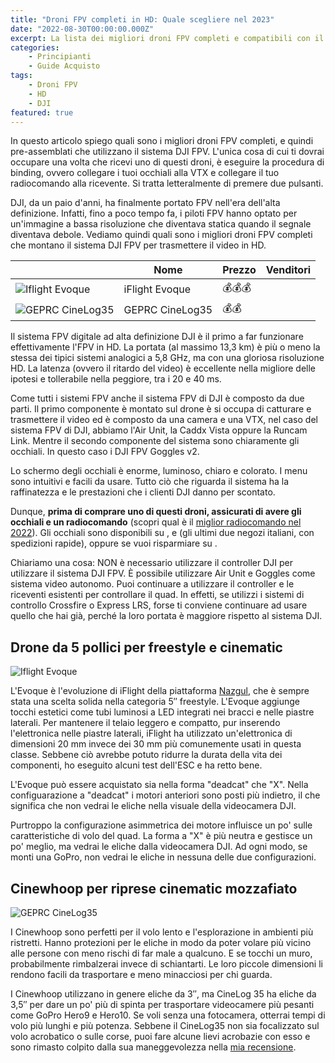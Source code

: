 ```yaml
---
title: "Droni FPV completi in HD: Quale scegliere nel 2023"
date: "2022-08-30T00:00:00.000Z"
excerpt: La lista dei migliori droni FPV completi e compatibili con il sistema DJI FPV. Vediamo i pro e i contro di tutte le migliori alternative nel 2023
categories:
    - Principianti
    - Guide Acquisto 
tags: 
    - Droni FPV
    - HD
    - DJI
featured: true
---
```

<style jsx>{`
    
    td:nth-of-type(1) {
        font-weight: 600;
    }

    #summary-table td:nth-of-type(1){
        width: 25%;
    }
    @media 
    only screen and (max-width: 760px),
    (min-device-width: 768px) and (max-device-width: 1024px)  {
        /*
        Label the data on mobile view
        
        */
        #summary-table td:nth-of-type(1){
            background-color: #fff;
            padding: 0;
            width: 100%;
        }
        #summary-table td:nth-of-type(2):before { content: "Nome" }
        #summary-table td:nth-of-type(3):before { content: "Prezzo" }
        #summary-table td:nth-of-type(4):before { content: "Venditori" }
    }
`}</style>

In questo articolo spiego quali sono i migliori droni FPV completi, e quindi pre-assemblati che utilizzano il sistema DJI FPV. L'unica cosa di cui ti dovrai occupare una volta che ricevi uno di questi droni, è eseguire la procedura di binding, ovvero collegare i tuoi occhiali alla VTX e collegare il tuo radiocomando alla ricevente. Si tratta letteralmente di premere due pulsanti.

DJI, da un paio d'anni, ha finalmente portato FPV nell'era dell'alta definizione. Infatti, fino a poco tempo fa, i piloti FPV hanno optato per un'immagine a bassa risoluzione che diventava statica quando il segnale diventava debole. Vediamo quindi quali sono i migliori droni FPV completi che montano il sistema DJI FPV per trasmettere il video in HD.

<div id="summary-table">


|                                                                              | Nome                                        |Prezzo     | Venditori                                                                                                                                                                                                                                   |
|------------------------------------------------------------------------------|---------------------------------------------|-----------|---------------------------------------------------------------------------------------------------------------------------------------------------------------------------------------------------------------------------------------------|
| ![Iflight Evoque](/assets/droni-fpv-digitali/iflight-evoque.jpg)             | <Link to="#evoque">iFlight Evoque</Link>    |💰💰💰     | <AffiliateLink href="https://www.drone24hours.com/prodotto/nazgul-evoque-f5d-6s-caddx-polar-vista-hd/?D24H=lucapalonca" label="Drone24Hours" /> <br/> <AffiliateLink  href="https://www.banggood.com/custlink/KvGpyj8odN"   label="Banggood" />          |
| ![GEPRC CineLog35](/assets/nuovo-cinelog35/cinelog.jpeg)                     | <Link to="#cinelog">GEPRC CineLog35</Link>  |💰💰       | <AffiliateLink href="https://www.drone24hours.com/product/geprc-cinelog35-hd/?D24H=lucapalonca" label="Drone24Hours  " /><br/> <AffiliateLink  href="https://www.banggood.com/custlink/K3Kcda9oRw"   label="Banggood" />         |


</div>

Il sistema FPV digitale ad alta definizione DJI è il primo a far funzionare effettivamente l'FPV in HD. La portata (al massimo 13,3 km) è più o meno la stessa dei tipici sistemi analogici a 5,8 GHz, ma con una gloriosa risoluzione HD. La latenza (ovvero il ritardo del video) è eccellente nella migliore delle ipotesi e tollerabile nella peggiore, tra i 20 e 40 ms.

Come tutti i sistemi FPV anche il sistema FPV di DJI è composto da due parti. Il primo componente è montato sul drone è si occupa di catturare e trasmettere il video ed è composto da una camera e una VTX, nel caso del sistema FPV di DJI, abbiamo l'Air Unit, la Caddx Vista oppure la Runcam Link. Mentre il secondo componente del sistema sono chiaramente gli occhiali. In questo caso i DJI FPV Goggles v2.

Lo schermo degli occhiali è enorme, luminoso, chiaro e colorato. I menu sono intuitivi e facili da usare. Tutto ciò che riguarda il sistema ha la raffinatezza e le prestazioni che i clienti DJI danno per scontato.

Dunque, **prima di comprare uno di questi droni, assicurati di avere gli occhiali e un radiocomando** (scopri qual è il [miglior radiocomando nel 2022](https://lucafpv.com/migliori-radiocomandi-per-droni-fpv)). Gli occhiali sono disponibili su <AffiliateLink label="Amazon.it" href="https://amzn.to/3e6hU3X"/>, <AffiliateLink label="drone24hours.com" href="https://www.drone24hours.com/prodotto/occhiali-dji-fpv-v2/?D24h=lucapalonca"/> e <AffiliateLink label="rhobbyfpv.it" href="https://www.rhobbyfpv.it/prodotto/dji-fpv-goggles-v2/?ref=iamlucafpv"/> (gli ultimi due negozi italiani, con spedizioni rapide), oppure se vuoi risparmiare su <AffiliateLink label="banggood.com" href="https://it.banggood.com/custlink/DvDWELZ1DG"/>.

Chiariamo una cosa: NON è necessario utilizzare il controller DJI per utilizzare il sistema DJI FPV. È possibile utilizzare Air Unit e Goggles come sistema video autonomo. Puoi continuare a utilizzare il controller e le riceventi esistenti per controllare il quad. In effetti, se utilizzi i sistemi di controllo Crossfire o Express LRS, forse ti conviene continuare ad usare quello che hai già, perché la loro portata è maggiore rispetto al sistema DJI.

<div id="evoque">

## Drone da 5 pollici per freestyle e cinematic

</div>

![Iflight Evoque](/assets/droni-fpv-digitali/iflight-evoque.jpg)

L'Evoque è l'evoluzione di iFlight della piattaforma [Nazgul](https://lucafpv.com/iflight-nazgul5), che è sempre stata una scelta solida nella categoria 5″ freestyle. L'Evoque aggiunge tocchi estetici come tubi luminosi a LED integrati nei bracci e nelle piastre laterali. Per mantenere il telaio leggero e compatto, pur inserendo l'elettronica nelle piastre laterali, iFlight ha utilizzato un'elettronica di dimensioni 20 mm invece dei 30 mm più comunemente usati in questa classe. Sebbene ciò avrebbe potuto ridurre la durata della vita dei componenti, ho eseguito alcuni test dell'ESC e ha retto bene.

L'Evoque può essere acquistato sia nella forma "deadcat" che "X". Nella configuarazione a "deadcat" i motori anteriori sono posti più indietro, il che significa che non vedrai le eliche nella visuale della videocamera DJI. 

Purtroppo la configurazione asimmetrica dei motore influisce un po' sulle caratteristiche di volo del quad. La forma a "X" è più neutra e gestisce un po' meglio, ma vedrai le eliche dalla videocamera DJI. Ad ogni modo, se monti una GoPro, non vedrai le eliche in nessuna delle due configurazioni.


<div id="cinelog">

## Cinewhoop per riprese cinematic mozzafiato

</div>

![GEPRC CineLog35](/assets/nuovo-cinelog35/cinelog.jpeg)  

I Cinewhoop sono perfetti per il volo lento e l'esplorazione in ambienti più ristretti. Hanno protezioni per le eliche in modo da poter volare più vicino alle persone con meno rischi di far male a qualcuno. E se tocchi un muro, probabilmente rimbalzerai invece di schiantarti. Le loro piccole dimensioni li rendono facili da trasportare e meno minacciosi per chi guarda.

I Cinewhoop utilizzano in genere eliche da 3″, ma CineLog 35 ha eliche da 3,5″ per dare un po' più di spinta per trasportare videocamere più pesanti come GoPro Hero9 e Hero10. Se voli senza una fotocamera, otterrai tempi di volo più lunghi e più potenza. Sebbene il CineLog35 non sia focalizzato sul volo acrobatico o sulle corse, puoi fare alcune lievi acrobazie con esso e sono rimasto colpito dalla sua maneggevolezza nella [mia recensione](https://lucafpv.com/nuovo-cinelog35).



